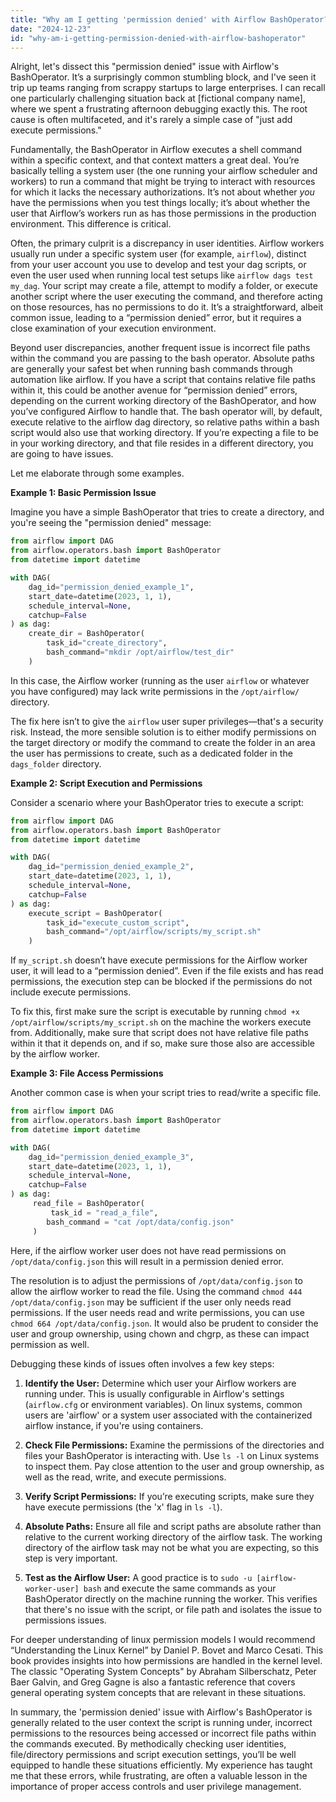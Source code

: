 ```yaml
---
title: "Why am I getting 'permission denied' with Airflow BashOperator?"
date: "2024-12-23"
id: "why-am-i-getting-permission-denied-with-airflow-bashoperator"
---
```


Alright, let's dissect this "permission denied" issue with Airflow's BashOperator. It’s a surprisingly common stumbling block, and I've seen it trip up teams ranging from scrappy startups to large enterprises. I can recall one particularly challenging situation back at [fictional company name], where we spent a frustrating afternoon debugging exactly this. The root cause is often multifaceted, and it's rarely a simple case of "just add execute permissions."

Fundamentally, the BashOperator in Airflow executes a shell command within a specific context, and that context matters a great deal. You’re basically telling a system user (the one running your airflow scheduler and workers) to run a command that might be trying to interact with resources for which it lacks the necessary authorizations. It’s not about whether *you* have the permissions when you test things locally; it’s about whether the user that Airflow’s workers run as has those permissions in the production environment. This difference is critical.

Often, the primary culprit is a discrepancy in user identities. Airflow workers usually run under a specific system user (for example, `airflow`), distinct from your user account you use to develop and test your dag scripts, or even the user used when running local test setups like `airflow dags test my_dag`. Your script may create a file, attempt to modify a folder, or execute another script where the user executing the command, and therefore acting on those resources, has no permissions to do it. It’s a straightforward, albeit common issue, leading to a “permission denied” error, but it requires a close examination of your execution environment.

Beyond user discrepancies, another frequent issue is incorrect file paths within the command you are passing to the bash operator. Absolute paths are generally your safest bet when running bash commands through automation like airflow. If you have a script that contains relative file paths within it, this could be another avenue for “permission denied” errors, depending on the current working directory of the BashOperator, and how you’ve configured Airflow to handle that. The bash operator will, by default, execute relative to the airflow dag directory, so relative paths within a bash script would also use that working directory. If you’re expecting a file to be in your working directory, and that file resides in a different directory, you are going to have issues.

Let me elaborate through some examples.

**Example 1: Basic Permission Issue**

Imagine you have a simple BashOperator that tries to create a directory, and you're seeing the "permission denied" message:

```python
from airflow import DAG
from airflow.operators.bash import BashOperator
from datetime import datetime

with DAG(
    dag_id="permission_denied_example_1",
    start_date=datetime(2023, 1, 1),
    schedule_interval=None,
    catchup=False
) as dag:
    create_dir = BashOperator(
        task_id="create_directory",
        bash_command="mkdir /opt/airflow/test_dir"
    )
```

In this case, the Airflow worker (running as the user `airflow` or whatever you have configured) may lack write permissions in the `/opt/airflow/` directory.

The fix here isn’t to give the `airflow` user super privileges—that's a security risk. Instead, the more sensible solution is to either modify permissions on the target directory or modify the command to create the folder in an area the user has permissions to create, such as a dedicated folder in the `dags_folder` directory.

**Example 2: Script Execution and Permissions**

Consider a scenario where your BashOperator tries to execute a script:

```python
from airflow import DAG
from airflow.operators.bash import BashOperator
from datetime import datetime

with DAG(
    dag_id="permission_denied_example_2",
    start_date=datetime(2023, 1, 1),
    schedule_interval=None,
    catchup=False
) as dag:
    execute_script = BashOperator(
        task_id="execute_custom_script",
        bash_command="/opt/airflow/scripts/my_script.sh"
    )

```

If `my_script.sh` doesn’t have execute permissions for the Airflow worker user, it will lead to a “permission denied”. Even if the file exists and has read permissions, the execution step can be blocked if the permissions do not include execute permissions.

To fix this, first make sure the script is executable by running `chmod +x /opt/airflow/scripts/my_script.sh` on the machine the workers execute from. Additionally, make sure that script does not have relative file paths within it that it depends on, and if so, make sure those also are accessible by the airflow worker.

**Example 3: File Access Permissions**

Another common case is when your script tries to read/write a specific file.
```python
from airflow import DAG
from airflow.operators.bash import BashOperator
from datetime import datetime

with DAG(
    dag_id="permission_denied_example_3",
    start_date=datetime(2023, 1, 1),
    schedule_interval=None,
    catchup=False
) as dag:
     read_file = BashOperator(
         task_id = "read_a_file",
        bash_command = "cat /opt/data/config.json"
     )
```
Here, if the airflow worker user does not have read permissions on `/opt/data/config.json` this will result in a permission denied error.

The resolution is to adjust the permissions of `/opt/data/config.json` to allow the airflow worker to read the file. Using the command `chmod 444 /opt/data/config.json` may be sufficient if the user only needs read permissions. If the user needs read and write permissions, you can use `chmod 664 /opt/data/config.json`. It would also be prudent to consider the user and group ownership, using chown and chgrp, as these can impact permission as well.

Debugging these kinds of issues often involves a few key steps:

1.  **Identify the User:** Determine which user your Airflow workers are running under. This is usually configurable in Airflow's settings (`airflow.cfg` or environment variables). On linux systems, common users are 'airflow' or a system user associated with the containerized airflow instance, if you're using containers.

2.  **Check File Permissions:** Examine the permissions of the directories and files your BashOperator is interacting with. Use `ls -l` on Linux systems to inspect them. Pay close attention to the user and group ownership, as well as the read, write, and execute permissions.

3.  **Verify Script Permissions:** If you’re executing scripts, make sure they have execute permissions (the 'x' flag in `ls -l`).

4.  **Absolute Paths:** Ensure all file and script paths are absolute rather than relative to the current working directory of the airflow task. The working directory of the airflow task may not be what you are expecting, so this step is very important.

5. **Test as the Airflow User:** A good practice is to `sudo -u [airflow-worker-user] bash` and execute the same commands as your BashOperator directly on the machine running the worker. This verifies that there's no issue with the script, or file path and isolates the issue to permissions issues.

For deeper understanding of linux permission models I would recommend “Understanding the Linux Kernel” by Daniel P. Bovet and Marco Cesati. This book provides insights into how permissions are handled in the kernel level. The classic "Operating System Concepts" by Abraham Silberschatz, Peter Baer Galvin, and Greg Gagne is also a fantastic reference that covers general operating system concepts that are relevant in these situations.

In summary, the 'permission denied' issue with Airflow's BashOperator is generally related to the user context the script is running under, incorrect permissions to the resources being accessed or incorrect file paths within the commands executed. By methodically checking user identities, file/directory permissions and script execution settings, you’ll be well equipped to handle these situations efficiently. My experience has taught me that these errors, while frustrating, are often a valuable lesson in the importance of proper access controls and user privilege management.
